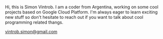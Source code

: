 Hi, this is Simon Vintrob. I am a coder from Argentina, working on some cool projects based on Google Cloud Platform. I'm always eager to learn exciting new stuff so don't hesitate to reach out if you want to talk about cool programming related thangs.

vintrob.simon@gmail.com

